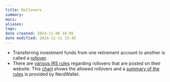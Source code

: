 ```yaml
---
title: Rollovers
summary: 
mocs: 
aliases: 
tags: 
date created: 2024-11-06 16:05
date modified: 2024-11-11 15:45
---
```

- Transferring investment funds from one retirement account to another is called a [rollover](https://www.investopedia.com/terms/r/rollover.asp). 
- There are [various IRS rules](https://www.irs.gov/site-index-search?search=rollover&field_pup_historical_1=1&field_pup_historical=1) regarding rollovers that are posted on their website. This [chart](https://www.irs.gov/pub/irs-tege/rollover_chart.pdf) shows the allowed rollovers and a [summary of the rules](https://www.nerdwallet.com/article/investing/how-to-rollover-401k-roth-traditional-ira) is provided by NerdWallet.